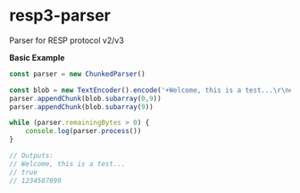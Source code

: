# resp3-parser
Parser for RESP protocol v2/v3

**Basic Example**
```ts
const parser = new ChunkedParser()

const blob = new TextEncoder().encode('+Welcome, this is a test...\r\n#t\r\n:1234567890\r\n')
parser.appendChunk(blob.subarray(0,9))
parser.appendChunk(blob.subarray(9))

while (parser.remainingBytes > 0) {
    console.log(parser.process())
}

// Outputs:
// Welcome, this is a test...
// true
// 1234567890

```
